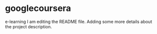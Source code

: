 # googlecoursera
e-learning
I am editing the README file. Adding some more details about the project description.

